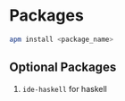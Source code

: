 # Packages

```bash
apm install <package_name>
```
## Optional Packages
1. `ide-haskell` for haskell
